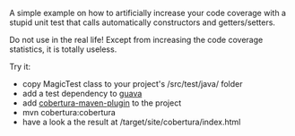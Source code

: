 A simple example on how to artificially increase your code coverage with a stupid unit test that calls automatically constructors and getters/setters.

Do not use in the real life! Except from increasing the code coverage statistics, it is totally useless.

Try it:

   * copy MagicTest class to your project's /src/test/java/ folder
   * add a test dependency to [guava](http://search.maven.org/#artifactdetails%7Ccom.google.guava%7Cguava%7C18.0%7Cbundle)
   * add [cobertura-maven-plugin](http://search.maven.org/#artifactdetails%7Corg.codehaus.mojo%7Ccobertura-maven-plugin%7C2.7%7Cmaven-plugin) to the project
   * mvn cobertura:cobertura
   * have a look a the result at /target/site/cobertura/index.html
